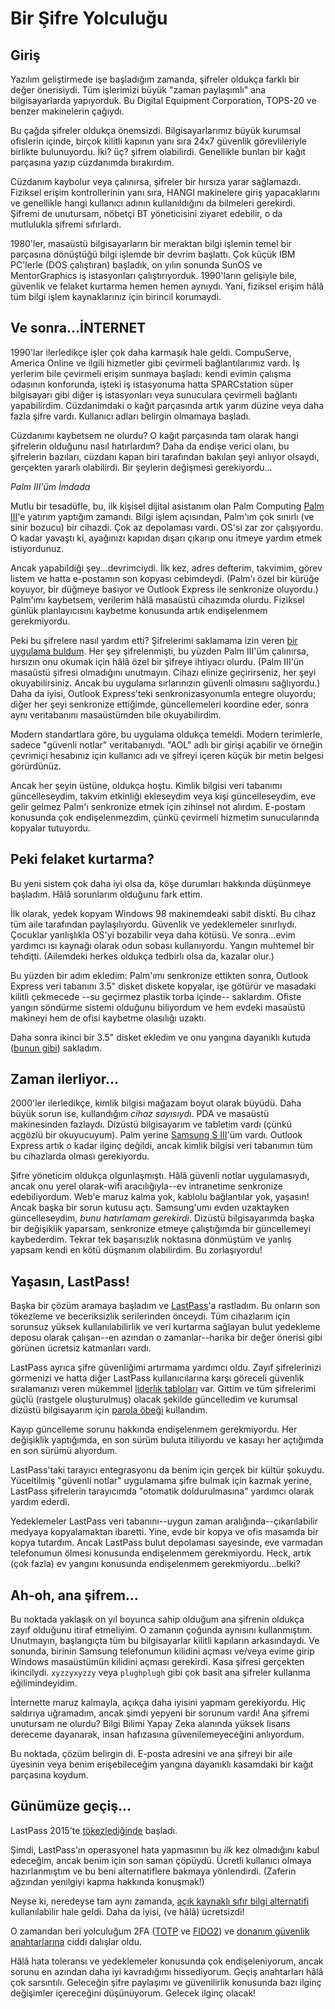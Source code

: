 # Bir Şifre Yolculuğu

## Giriş

Yazılım geliştirmede işe başladığım zamanda, şifreler oldukça farklı bir değer önerisiydi. Tüm işlerimizi büyük "zaman paylaşımlı" ana bilgisayarlarda yapıyorduk. Bu Digital Equipment Corporation, TOPS-20 ve benzer makinelerin çağıydı.

Bu çağda şifreler oldukça önemsizdi. Bilgisayarlarımız büyük kurumsal ofislerin içinde, birçok kilitli kapının yanı sıra 24x7 güvenlik görevlileriyle birlikte bulunuyordu. İki? üç? şifrem olabilirdi. Genellikle bunları bir kağıt parçasına yazıp cüzdanımda bırakırdım.

Cüzdanım kaybolur veya çalınırsa, şifreler bir hırsıza yarar sağlamazdı. Fiziksel erişim kontrollerinin yanı sıra, HANGI makinelere giriş yapacaklarını ve genellikle hangi kullanıcı adının kullanıldığını da bilmeleri gerekirdi. Şifremi de unutursam, nöbetçi BT yöneticisini ziyaret edebilir, o da mutlulukla şifremi sıfırlardı.

1980'ler, masaüstü bilgisayarların bir meraktan bilgi işlemin temel bir parçasına dönüştüğü bilgi işlemde bir devrim başlattı. Çok küçük IBM PC'lerle (DOS çalıştıran) başladık, on yılın sonunda SunOS ve MentorGraphics iş istasyonları çalıştırıyorduk. 1990'ların gelişiyle bile, güvenlik ve felaket kurtarma hemen hemen aynıydı. Yani, fiziksel erişim hâlâ tüm bilgi işlem kaynaklarınız için birincil korumaydi.

## Ve sonra...İNTERNET

1990'lar ilerledikçe işler çok daha karmaşık hale geldi. CompuServe, America Online ve ilgili hizmetler gibi çevirmeli bağlantılarımız vardı. İş yerlerim bile çevirmeli erişim sunmaya başladı: kendi evimin çalışma odasının konforunda, işteki iş istasyonuma hatta SPARCstation süper bilgisayarı gibi diğer iş istasyonları veya sunuculara çevirmeli bağlantı yapabilirdim. Cüzdanimdaki o kağıt parçasında artık yarım düzine veya daha fazla şifre vardı. Kullanıcı adları belirgin olmamaya başladı.

Cüzdanımı kaybetsem ne olurdu? O kağıt parçasında tam olarak hangi şifrelerin olduğunu nasıl hatırlardım? Daha da endişe verici olanı, bu şifrelerin bazıları, cüzdanı kapan biri tarafından bakılan şeyi anlıyor olsaydı, gerçekten yararlı olabilirdi. Bir şeylerin değişmesi gerekiyordu...

*Palm III'üm İmdada*

Mutlu bir tesadüfle, bu, ilk kişisel dijital asistanım olan Palm Computing [Palm III](https://en.wikipedia.org/wiki/Palm_III)'e yatırım yaptığım zamandı. Bilgi işlem açısından, Palm'ım çok sınırlı (ve sinir bozucu) bir cihazdi. Çok az depolaması vardı. OS'si zar zor çalışıyordu. O kadar yavaştı ki, ayağınızı kapıdan dışarı çıkarıp onu itmeye yardım etmek istiyordunuz.

Ancak yapabildiği şey...devrimciydi. İlk kez, adres defterim, takvimim, görev listem ve hatta e-postamın son kopyası cebimdeydi. (Palm'ı özel bir kürüğe koyuyor, bir düğmeye basıyor ve Outlook Express ile senkronize oluyordu.) Palm'ımı kaybetsem, verilerim hâlâ masaüstü cihazımda olurdu. Fiziksel günlük planlayıcısını kaybetme konusunda artık endişelenmem gerekmiyordu.

Peki bu şifrelere nasıl yardım etti? Şifrelerimi saklamama izin veren [bir uygulama buldum](https://splashid.com/). Her şey şifrelenmişti, bu yüzden Palm III'üm çalınırsa, hırsızın onu okumak için hâlâ özel bir şifreye ihtiyacı olurdu. (Palm III'ün masaüstü şifresi olmadığını unutmayın. Cihazı elinize geçirirseniz, her şeyi okuyabilirsiniz. Ancak bu uygulama sırlarınızın güvenli olmasını sağlıyordu.) Daha da iyisi, Outlook Express'teki senkronizasyonumla entegre oluyordu; diğer her şeyi senkronize ettiğimde, güncellemeleri koordine eder, sonra aynı veritabanını masaüstümden bile okuyabilirdim.

Modern standartlara göre, bu uygulama oldukça temeldi. Modern terimlerle, sadece "güvenli notlar" veritabanıydı. "AOL" adlı bir girişi açabilir ve örneğin çevrimiçi hesabınız için kullanıcı adı ve şifreyi içeren küçük bir metin belgesi görürdünüz.

Ancak her şeyin üstüne, oldukça hoştu. Kimlik bilgisi veri tabanımı güncelleseydim, takvim etkinliği ekleseydim veya kişi güncelleseydim, eve gelir gelmez Palm'ı senkronize etmek için zihinsel not alırdım. E-postam konusunda çok endişelenmezdim, çünkü çevirmeli hizmetim sunucularında kopyalar tutuyordu.

## Peki felaket kurtarma?

Bu yeni sistem çok daha iyi olsa da, köşe durumları hakkında düşünmeye başladım. Hâlâ sorunlarım olduğunu fark ettim.

İlk olarak, yedek kopyam Windows 98 makinemdeaki sabit disktí. Bu cihaz tüm aile tarafından paylaşılıyordu. Güvenlik ve yedeklemeler <ahem> sınırlıydı. Çocuklar yanlışlıkla OS'yi bozabilir veya daha kötüsü. Ve sonra...evim yardımcı ısı kaynağı olarak odun sobası kullanıyordu. Yangın muhtemel bir tehdiţti. (Ailemdeki herkes oldukça tedbirlı olsa da, kazalar olur.)

Bu yüzden bir adım ekledim: Palm'ımı senkronize ettikten sonra, Outlook Express veri tabanını 3.5" disket diskete kopyalar, işe götürür ve masadaki kilitli çekmecede --su geçirmez plastik torba içinde-- saklardım. Ofiste yangın söndürme sistemi olduğunu biliyordum ve hem evdeki masaüstü makineyi hem de ofisi kaybetme olasılığı uzaktı.

Daha sonra ikinci bir 3.5" disket ekledim ve onu yangına dayanıklı kutuda ([bunun gibi](https://www.amazon.com/SentrySafe-Resistant-Chest-Cubic-1160/dp/B008NHKWZU/ref=sr_1_6)) sakladım.

## Zaman ilerliyor...

2000'ler ilerledikçe, kimlik bilgisi mağazam boyut olarak büyüdü. Daha büyük sorun ise, kullandığım _cihaz sayısıydı_. PDA ve masaüstü makinesinden fazlaydı. Dizüstü bilgisayarım ve tabletim vardı (çünkü açgözlü bir okuyucuyum). Palm yerine [Samsung S III](https://en.wikipedia.org/wiki/Samsung_Galaxy_S_III)'üm vardı. Outlook Express artık o kadar ilginç değildi, ancak kimlik bilgisi veri tabanımın tüm bu cihazlarda olması gerekiyordu.

Şifre yöneticim oldukça olgunlaşmıştı. Hâlâ güvenli notlar uygulamasıydı, ancak onu yerel olarak-wifi aracılığıyla--ev intranetime senkronize edebiliyordum. Web'e maruz kalma yok, kablolu bağlantılar yok, yaşasın! Ancak başka bir sorun kutusu açtı. Samsung'umı evden uzaktayken güncelleseydim, _bunu hatırlamam gerekirdi_. Dizüstü bilgisayarımda başka bir değişiklik yaparsam, senkronize etmeye çalıştığımda bir güncellemeyi kaybederdim. Tekrar tek başarısızlık noktasına dönmüştüm ve yanlış yapsam kendi en kötü düşmanım olabilirdim. Bu zorlaşıyordu!

## Yaşasın, LastPass!

Başka bir çözüm aramaya başladım ve [LastPass](https://www.lastpass.com/)'a rastladım. Bu onların son tökezleme ve beceriksizlik serilerinden önceydi. Tüm cihazlarım için sorunsuz yüksek kullanılabilirlik ve veri kurtarma sağlayan bulut yedekleme deposu olarak çalışan--en azından o zamanlar--harika bir değer önerisi gibi görünen ücretsiz katmanları vardı.

LastPass ayrıca şifre güvenliğimi artırmama yardımcı oldu. Zayıf şifrelerinizi görmenizi ve hatta diğer LastPass kullanıcılarına karşı göreceli güvenlik sıralamanızı veren mükemmel [liderlık tabloları](https://www.lastpass.com/features/security-dashboard) var. Gittim ve tüm şifrelerimi güçlü (rastgele oluşturulmuş) olacak şekilde güncelledim ve kurumsal dizüstü bilgisayarım için [parola öbeği](https://xkcd.com/936/) kullandım.

Kayıp güncelleme sorunu hakkında endişelenmem gerekmiyordu. Her değişiklik yaptığımda, en son sürüm buluta itiliyordu ve kasayı her açtığımda en son sürümü alıyordum.

LastPass'taki tarayıcı entegrasyonu da benim için gerçek bir kültür şokuydu. Yüceltilmiş "güvenli notlar" uygulamama şifre bulmak için kazmak yerine, LastPass şifrelerin tarayıcımda "otomatik doldurulmasına" yardımcı olarak yardım ederdi.

Yedeklemeler LastPass veri tabanını--uygun zaman aralığında--çıkarılabilir medyaya kopyalamaktan ibaretti. Yine, evde bir kopya ve ofis masamda bir kopya tutardım. Ancak LastPass bulut depolaması sayesinde, eve varmadan telefonumun ölmesi konusunda endişelenmem gerekmiyordu. Heck, artık (çok fazla) ev yangını konusunda endişelenmem gerekmiyordu...belki?

## Ah-oh, ana şifrem...

Bu noktada yaklaşık on yıl boyunca sahip olduğum ana şifrenin <ahem> oldukça zayıf olduğunu itiraf etmeliyim. O zamanın çoğunda aynısını kullanmıştım. Unutmayın, başlangıçta tüm bu bilgisayarlar kilitli kapıların arkasındaydı. Ve sonunda, birinin Samsung telefonumun kilidini açması ve/veya evime girip Windows masaüstümün kilidini açması gerekirdi. Kasa şifresi gerçekten ikincilydi. `xyzzyxyzzy` veya `plughplugh` gibi çok basit ana şifreler kullanma eğilimindeyidim.

İnternette maruz kalmayla, açıkça daha iyisini yapmam gerekiyordu. Hiç saldırıya uğramadım, ancak şimdi yepyeni bir sorunum vardı! Ana şifremi unutursam ne olurdu? Bilgi Bilimi Yapay Zeka alanında yüksek lisans dereceme dayanarak, insan hafızasına güvenilemeyeceğini anlıyordum.

Bu noktada, çözüm belirgin di. E-posta adresini ve ana şifreyi bir aile üyesinin veya benim erişebileceğim yangına dayanıklı kasamdaki bir kağıt parçasına koydum.

## Günümüze geçiş...

LastPass 2015'te [tökezlediğinde](https://www.wired.com/2015/06/hack-brief-password-manager-lastpass-got-breached-hard/) başladı.

Şimdi, LastPass'ın operasyonel hata yapmasının bu _ilk_ kez olmadığını kabul edeceğim, ancak benim için son saman çöpüydü. Ücretli kullanıcı olmaya hazırlanmıştım ve bu beni alternatiflere bakmaya yönlendirdi. (Zaferin ağzından yenilgiyi kapma hakkında konuşmak!)

Neyse ki, neredeyse tam aynı zamanda, [açık kaynaklı sıfır bilgi alternatifi](https://en.wikipedia.org/wiki/Bitwarden) kullanılabilir hale geldi. Daha da iyisi, (ve hâlâ) ücretsizdi!

O zamandan beri yolculuğum 2FA ([TOTP](https://en.wikipedia.org/wiki/Time-based_one-time_password) ve [FIDO2](https://en.wikipedia.org/wiki/FIDO_Alliance)) ve [donanım güvenlik anahtarlarına](https://www.yubico.com/) ciddi dalışlar oldu.

Hâlâ hata toleransı ve yedeklemeler konusunda çok endişeleniyorum, ancak sorunu en azından daha iyi kavradığımı hissediyorum. Geçiş anahtarları hâlâ çok sarsıntılı. Geleceğin şifre paylaşımı ve güvenilirlik konusunda bazı ilginç değişimler içereceğini düşünüyorum. Gelecek ilginç olacak!
